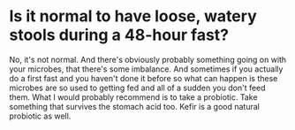 # Is it normal to have loose, watery stools during a 48-hour fast?

No, it's not normal. And there's obviously probably something going on with your microbes, that there's some imbalance. And sometimes if you actually do a first fast and you haven't done it before so what can happen is these microbes are so used to getting fed and all of a sudden you don't feed them. What I would probably recommend is to take a probiotic. Take something that survives the stomach acid too. Kefir is a good natural probiotic as well.